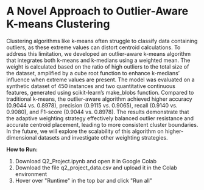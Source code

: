 # A Novel Approach to Outlier-Aware K-means Clustering
Clustering algorithms like k-means often struggle to classify data containing outliers, as these extreme values can distort centroid calculations. To address this limitation, we developed an outlier-aware k-means algorithm that integrates both k-means and k-medians using a weighted mean. The weight is calculated based on the ratio of high outliers to the total size of the dataset, amplified by a cube root function to enhance k-medians’ influence when extreme values are present. The model was evaluated on a synthetic dataset of 450 instances and two quantitative continuous features, generated using scikit-learn’s make_blobs function. Compared to traditional k-means, the outlier-aware algorithm achieved higher accuracy (0.9044 vs. 0.8978), precision (0.9115 vs. 0.9065), recall (0.9140 vs. 0.9080), and F1-score (0.9044 vs. 0.8978). The results demonstrate that the adaptive weighting strategy effectively balanced outlier resistance and accurate centroid placement, leading to more consistent cluster boundaries. In the future, we will explore the scalability of this algorithm on higher-dimensional datasets and investigate other weighting strategies.

**How to Run:**
1. Download Q2_Project.ipynb and open it in Google Colab
2. Download the file q2_project_data.csv and upload it in the Colab environment
3. Hover over "Runtime" in the top bar and click "Run all"
